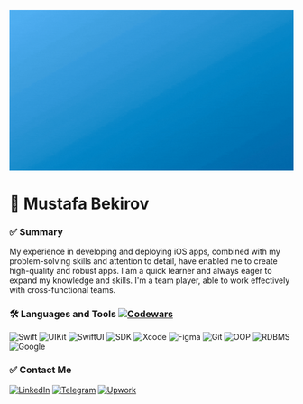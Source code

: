 [![Header](https://github.com/mustafos/mustafos/blob/master/assets/header.gif)](https://mustafos.github.io)
# 🚴 Mustafa Bekirov
### ✅ Summary 
My experience in developing and deploying iOS apps, combined with my problem-solving skills and attention to detail, have enabled me to create high-quality and robust apps. I am a quick learner and always eager to expand my knowledge and skills. I'm a team player, able to work effectively with cross-functional teams.

### 🛠️ Languages and Tools [![Codewars](https://www.codewars.com/users/mustafos/badges/small)](https://www.codewars.com/users/mustafos)
![Swift](https://img.shields.io/badge/-Swift-349DDD?style=flat&logo=swift&logoColor=white)
![UIKit](https://img.shields.io/badge/-UIKit-349DDD?style=flat&logo=uikit&logoColor=white)
![SwiftUI](https://img.shields.io/badge/-SwiftUI-349DDD?style=flat&logo=swift&logoColor=white)
![SDK](https://img.shields.io/badge/-SDK-349DDD?style=flat&logo=ios&logoColor=white)
![Xcode](https://img.shields.io/badge/-Xcode-349DDD?style=flat&logo=xcode&logoColor=white)
![Figma](https://img.shields.io/badge/-Figma-349DDD?style=flat&logo=figma&logoColor=white)
![Git](https://img.shields.io/badge/-Git-349DDD?style=flat&logo=git&logoColor=white)
![OOP](https://img.shields.io/badge/-OOP-349DDD?style=flat&logo=singlestore&logoColor=white)
![RDBMS](https://img.shields.io/badge/-DBMS-349DDD?style=flat&logo=postgresql&logoColor=white)
![Google](https://img.shields.io/badge/-Googliness-349DDD?style=flat&logo=google&logoColor=white)

### ✅ Contact Me 
[![LinkedIn](https://img.shields.io/badge/-LinkedIn-349DDD?style=flat&logo=linkedin&logoColor=white)](https://www.linkedin.com/in/mustafabekirov/)
[![Telegram](https://img.shields.io/badge/-Telegram-349DDD?style=flat&logo=telegram&logoColor=white)](https://t.me/mustafosID)
[![Upwork](https://img.shields.io/badge/-Upwork-349DDD?style=flat&logo=upwork&logoColor=white)](https://www.upwork.com/freelancers/~011f344b230ef86aa7)
